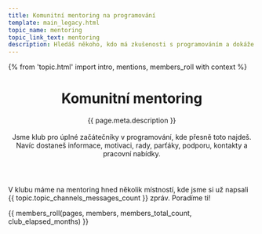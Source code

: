 ```yaml
---
title: Komunitní mentoring na programování
template: main_legacy.html
topic_name: mentoring
topic_link_text: mentoring
description: Hledáš někoho, kdo má zkušenosti s programováním a dokáže ti poradit, když se na něčem při učení zasekneš? Někoho, kdo tématu rozumí a umí tě navést na správné postupy?
---
```

{% from 'topic.html' import intro, mentions, members_roll with context %}

<header class="intro">
  <h1 class="intro__title">Komunitní mentoring</h1>
  <p class="intro__lead">
    {{ page.meta.description }}
    <br><br>
    Jsme klub pro úplné začátečníky v programování, kde přesně toto najdeš. Navíc dostaneš informace, motivaci, rady, parťáky, podporu, kontakty a pracovní nabídky.
  </p>
</header>

<p class="mentions">
  V klubu máme na&nbsp;mentoring hned několik místností, kde jsme si už napsali {{ topic.topic_channels_messages_count }}&nbsp;zpráv. Poradíme&nbsp;ti!
</p>

{{ members_roll(pages, members, members_total_count, club_elapsed_months) }}
